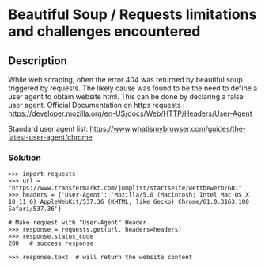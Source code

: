 # Beautiful Soup / Requests limitations and challenges encountered

## Description

While web scraping, often the error 404 was returned by beautiful soup triggered by requests. The likely cause was found to be the need to define a user agent to obtain website html. This can be done by declaring a false user agent. Official Documentation on https requests : https://developer.mozilla.org/en-US/docs/Web/HTTP/Headers/User-Agent

Standard user agent list: https://www.whatismybrowser.com/guides/the-latest-user-agent/chrome

### Solution

``` 
>>> import requests
>>> url = "https://www.transfermarkt.com/jumplist/startseite/wettbewerb/GB1"
>>> headers = {'User-Agent': 'Mozilla/5.0 (Macintosh; Intel Mac OS X 10_11_6) AppleWebKit/537.36 (KHTML, like Gecko) Chrome/61.0.3163.100 Safari/537.36'}

# Make request with "User-Agent" Header
>>> response = requests.get(url, headers=headers)
>>> response.status_code
200   # success response

>>> response.text  # will return the website content
```
